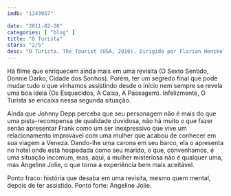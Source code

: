 ```yaml
---
imdb: "1243957"

date: "2011-02-20"
categories: [ "blog" ]
title: "O Turista"
stars: "2/5"
desc: "O Turista. The Tourist (USA, 2010). Dirigido por Florian Henckel von Donnersmarck. Escrito por Florian Henckel von Donnersmarck, Christopher McQuarrie, Julian Fellowes, Jérôme Salle. Com Johnny Depp, Angelina Jolie, Paul Bettany, Timothy Dalton, Steven Berkoff, Rufus Sewell, Christian De Sica, Alessio Boni, Daniele Pecci."
---
```

Há filme que enriquecem ainda mais em uma revisita (O Sexto Sentido, Donnie Darko, Cidade dos Sonhos). Porém, ter um segredo final que pode mudar tudo o que vínhamos assistindo desde o início nem sempre se revela uma boa ideia (Os Esquecidos, A Caixa, A Passagem). Infelizmente, O Turista se encaixa nessa segunda situação.

Ainda que Johnny Depp perceba que seu personagem não é mais do que uma pista-recompensa de qualidade duvidosa, não há muito o que fazer senão apresentar Frank como um ser inexpressivo que vive um relacionamento improvável com uma mulher que acabou de conhecer em sua viagem a Veneza. Dando-lhe uma carona em seu barco, ela o apresenta no hotel onde está hospedada como seu marido, o que, convenhamos, é uma situação incomum, mas, aqui, a mulher misteriosa não é qualquer uma, mas Angeline Jolie, o que torna a experiência bem mais aceitável.

Ponto fraco: história que desaba em uma revisita, mesmo quem mental, depois de ter assistido.
Ponto forte: Angeline Jolie.

